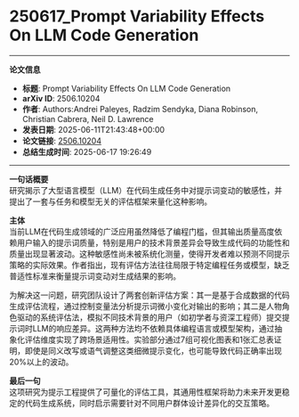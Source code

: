 # 250617_Prompt Variability Effects On LLM Code Generation

---
**论文信息**

- **标题**: Prompt Variability Effects On LLM Code Generation
- **arXiv ID**: 2506.10204
- **作者**: Authors:Andrei Paleyes, Radzim Sendyka, Diana Robinson, Christian Cabrera, Neil D. Lawrence
- **发表日期**: 2025-06-11T21:43:48+00:00
- **论文链接**: [2506.10204](https://arxiv.org/abs/2506.10204)
- **总结生成时间**: 2025-06-17 19:26:49

---

**一句话概要**  
研究揭示了大型语言模型（LLM）在代码生成任务中对提示词变动的敏感性，并提出了一套与任务和模型无关的评估框架来量化这种影响。

**主体**  
当前LLM在代码生成领域的广泛应用虽然降低了编程门槛，但其输出质量高度依赖用户输入的提示词质量，特别是用户的技术背景差异会导致生成代码的功能性和质量出现显著波动。这种敏感性尚未被系统化测量，使得开发者难以预测不同提示策略的实际效果。作者指出，现有评估方法往往局限于特定编程任务或模型，缺乏普适性标准来衡量提示词变动对生成结果的影响。

为解决这一问题，研究团队设计了两套创新评估方案：其一是基于合成数据的代码生成评估流程，通过控制变量法分析提示词微小变化对输出的影响；其二是人物角色驱动的系统评估法，模拟不同技术背景的用户（如初学者与资深工程师）提交提示词时LLM的响应差异。这两种方法均不依赖具体编程语言或模型架构，通过抽象化评估维度实现了跨场景适用性。实验部分通过7组可视化图表和1张汇总表证明，即使是同义改写或语气调整这类细微提示变化，也可能导致代码正确率出现20%以上的波动。

**最后一句**  
这项研究为提示工程提供了可量化的评估工具，其通用性框架将助力未来开发更稳定的代码生成系统，同时启示需要针对不同用户群体设计差异化的交互策略。